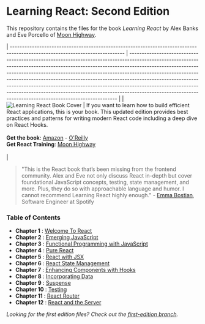 # Learning React: Second Edition

This repository contains the files for the book _Learning React_ by Alex Banks and Eve Porcello of [Moon Highway](https://moonhighway.com).

| ---------------------------------------------------------------------------------------------------------------------------- | ------------------------------------------------------------------------------------------------------------------------------------------------------------------------------------------------------------------------------------------------------------------------------------------------------------------------------------------------------------------------------------------------------------------------------------------------------------------------------------------------------------------------------------------------------------- |
| ![Learning React Book Cover](https://raw.githubusercontent.com/MoonHighway/learning-react/second-edition/learning-react.jpg) | If you want to learn how to build efficient React applications, this is your book. This updated edition provides best practices and patterns for writing modern React code including a deep dive on React Hooks.<br><br> **Get the book**: [Amazon](https://www.amazon.com/Learning-React-Modern-Patterns-Developing/dp/1492051721) - [O'Reilly](http://shop.oreilly.com/product/0636920252894.do)<br>**Get React Training**: [Moon Highway](http://www.moonhighway.com)<br><br> |

> "This is the React book that’s been missing from the frontend community. Alex and Eve not only discuss React in-depth but cover foundational JavaScript concepts, testing, state management, and more. Plus, they do so with approachable language and humor. I cannot recommend Learning React highly enough." - [Emma Bostian](https://twitter.com/emmabostian), Software Engineer at Spotify

### Table of Contents

- **Chapter 1** : [Welcome To React](https://github.com/MoonHighway/learning-react/tree/master/chapter-01)
- **Chapter 2** : [Emerging JavaScript](https://github.com/MoonHighway/learning-react/tree/master/chapter-02)
- **Chapter 3** : [Functional Programming with JavaScript](https://github.com/MoonHighway/learning-react/tree/master/chapter-03)
- **Chapter 4** : [Pure React](https://github.com/MoonHighway/learning-react/tree/master/chapter-04)
- **Chapter 5** : [React with JSX](https://github.com/MoonHighway/learning-react/tree/master/chapter-05)
- **Chapter 6** : [React State Management](https://github.com/MoonHighway/learning-react/tree/master/chapter-06)
- **Chapter 7** : [Enhancing Components with Hooks](https://github.com/MoonHighway/learning-react/tree/master/chapter-07)
- **Chapter 8** : [Incorporating Data](https://github.com/MoonHighway/learning-react/tree/master/chapter-08)
- **Chapter 9** : [Suspense](https://github.com/MoonHighway/learning-react/tree/master/chapter-09)
- **Chapter 10** : [Testing](https://github.com/MoonHighway/learning-react/tree/master/chapter-10)
- **Chapter 11** : [React Router](https://github.com/MoonHighway/learning-react/tree/master/chapter-11)
- **Chapter 12** : [React and the Server](https://github.com/MoonHighway/learning-react/tree/master/chapter-12)

_Looking for the first edition files? Check out the [first-edition branch](https://github.com/MoonHighway/learning-react/tree/first-edition)._
